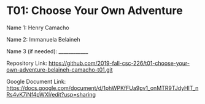 # T01: Choose Your Own Adventure

Name 1: Henry Camacho

Name 2: Immanuela Belaineh

Name 3 (if needed): ____________

Repository Link: https://github.com/2019-fall-csc-226/t01-choose-your-own-adventure-belaineh-camacho-t01.git

Google Document Link: https://docs.google.com/document/d/1phWPKfFUa9pv1_onMTR9TJdyHlT_nRs4vK7iNf4pWXI/edit?usp=sharing
